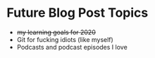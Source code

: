 # Future Blog Post Topics

- ~~my learning goals for 2020~~
- Git for fucking idiots (like myself)
- Podcasts and podcast episodes I love
